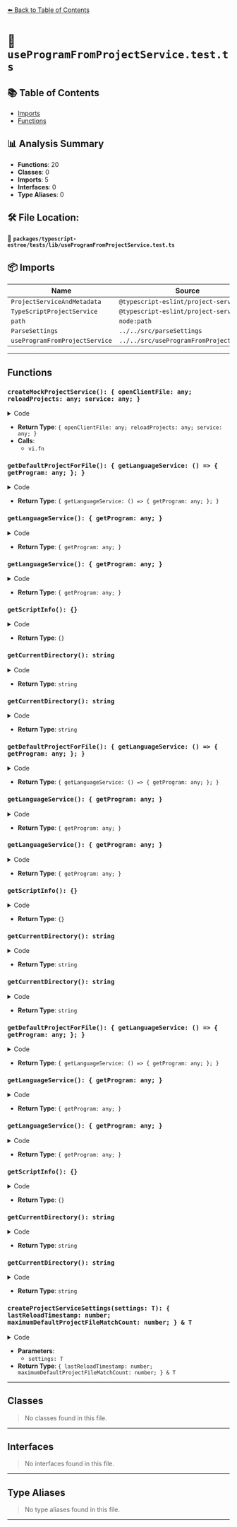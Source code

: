 [⬅️ Back to Table of Contents](../../../../index.md)

# 📄 `useProgramFromProjectService.test.ts`

## 📚 Table of Contents

- [Imports](#imports)
- [Functions](#functions)

## 📊 Analysis Summary

- **Functions**: 20
- **Classes**: 0
- **Imports**: 5
- **Interfaces**: 0
- **Type Aliases**: 0

## 🛠️ File Location:
📂 **`packages/typescript-estree/tests/lib/useProgramFromProjectService.test.ts`**

## 📦 Imports

| Name | Source |
|------|--------|
| `ProjectServiceAndMetadata` | `@typescript-eslint/project-service` |
| `TypeScriptProjectService` | `@typescript-eslint/project-service` |
| `path` | `node:path` |
| `ParseSettings` | `../../src/parseSettings` |
| `useProgramFromProjectService` | `../../src/useProgramFromProjectService` |


---

## Functions

### `createMockProjectService(): { openClientFile: any; reloadProjects: any; service: any; }`

<details><summary>Code</summary>

```ts
function createMockProjectService() {
  const openClientFile = vi.fn();
  const setHostConfiguration = vi.fn();
  const reloadProjects = vi.fn();
  const service = {
    getDefaultProjectForFile: () => ({
      getLanguageService: () => ({
        getProgram: mockGetProgram,
      }),
    }),
    getScriptInfo: () => ({}),
    host: {
      getCurrentDirectory: () => currentDirectory,
    },
    openClientFile,
    reloadProjects,
    setHostConfiguration,
  };

  return {
    openClientFile,
    reloadProjects,
    service: service as typeof service & TypeScriptProjectService,
  };
}
```
</details>

- **Return Type**: `{ openClientFile: any; reloadProjects: any; service: any; }`
- **Calls**:
  - `vi.fn`
### `getDefaultProjectForFile(): { getLanguageService: () => { getProgram: any; }; }`

<details><summary>Code</summary>

```ts
() => ({
      getLanguageService: () => ({
        getProgram: mockGetProgram,
      }),
    })
```
</details>

- **Return Type**: `{ getLanguageService: () => { getProgram: any; }; }`
### `getLanguageService(): { getProgram: any; }`

<details><summary>Code</summary>

```ts
() => ({
        getProgram: mockGetProgram,
      })
```
</details>

- **Return Type**: `{ getProgram: any; }`
### `getLanguageService(): { getProgram: any; }`

<details><summary>Code</summary>

```ts
() => ({
        getProgram: mockGetProgram,
      })
```
</details>

- **Return Type**: `{ getProgram: any; }`
### `getScriptInfo(): {}`

<details><summary>Code</summary>

```ts
() => ({})
```
</details>

- **Return Type**: `{}`
### `getCurrentDirectory(): string`

<details><summary>Code</summary>

```ts
() => currentDirectory
```
</details>

- **Return Type**: `string`
### `getCurrentDirectory(): string`

<details><summary>Code</summary>

```ts
() => currentDirectory
```
</details>

- **Return Type**: `string`
### `getDefaultProjectForFile(): { getLanguageService: () => { getProgram: any; }; }`

<details><summary>Code</summary>

```ts
() => ({
      getLanguageService: () => ({
        getProgram: mockGetProgram,
      }),
    })
```
</details>

- **Return Type**: `{ getLanguageService: () => { getProgram: any; }; }`
### `getLanguageService(): { getProgram: any; }`

<details><summary>Code</summary>

```ts
() => ({
        getProgram: mockGetProgram,
      })
```
</details>

- **Return Type**: `{ getProgram: any; }`
### `getLanguageService(): { getProgram: any; }`

<details><summary>Code</summary>

```ts
() => ({
        getProgram: mockGetProgram,
      })
```
</details>

- **Return Type**: `{ getProgram: any; }`
### `getScriptInfo(): {}`

<details><summary>Code</summary>

```ts
() => ({})
```
</details>

- **Return Type**: `{}`
### `getCurrentDirectory(): string`

<details><summary>Code</summary>

```ts
() => currentDirectory
```
</details>

- **Return Type**: `string`
### `getCurrentDirectory(): string`

<details><summary>Code</summary>

```ts
() => currentDirectory
```
</details>

- **Return Type**: `string`
### `getDefaultProjectForFile(): { getLanguageService: () => { getProgram: any; }; }`

<details><summary>Code</summary>

```ts
() => ({
      getLanguageService: () => ({
        getProgram: mockGetProgram,
      }),
    })
```
</details>

- **Return Type**: `{ getLanguageService: () => { getProgram: any; }; }`
### `getLanguageService(): { getProgram: any; }`

<details><summary>Code</summary>

```ts
() => ({
        getProgram: mockGetProgram,
      })
```
</details>

- **Return Type**: `{ getProgram: any; }`
### `getLanguageService(): { getProgram: any; }`

<details><summary>Code</summary>

```ts
() => ({
        getProgram: mockGetProgram,
      })
```
</details>

- **Return Type**: `{ getProgram: any; }`
### `getScriptInfo(): {}`

<details><summary>Code</summary>

```ts
() => ({})
```
</details>

- **Return Type**: `{}`
### `getCurrentDirectory(): string`

<details><summary>Code</summary>

```ts
() => currentDirectory
```
</details>

- **Return Type**: `string`
### `getCurrentDirectory(): string`

<details><summary>Code</summary>

```ts
() => currentDirectory
```
</details>

- **Return Type**: `string`
### `createProjectServiceSettings(settings: T): { lastReloadTimestamp: number; maximumDefaultProjectFileMatchCount: number; } & T`

<details><summary>Code</summary>

```ts
<
  T extends Partial<ProjectServiceAndMetadata>,
>(
  settings: T,
) => ({
  lastReloadTimestamp: 0,
  maximumDefaultProjectFileMatchCount: 8,
  ...settings,
})
```
</details>

- **Parameters**:
  - `settings: T`
- **Return Type**: `{ lastReloadTimestamp: number; maximumDefaultProjectFileMatchCount: number; } & T`

---

## Classes

> No classes found in this file.


---

## Interfaces

> No interfaces found in this file.


---

## Type Aliases

> No type aliases found in this file.


---